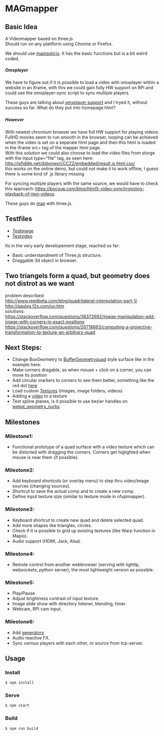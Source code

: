 # MAGmapper
## Basic Idea
A Videomapper based on three.js</br>
Should run on any plattform using Chrome or Firefox.

We should use [maptasticjs](https://github.com/glowbox/maptasticjs).
It has the basic functions but is a bit weird coded.

##### Omxplayer
We have to figure out if it is possible to load a video with omxplayer within a website in an iframe,
with this we could gain fully HW support on RPi and could use the omxplayer-sync script to sync multiple players.

These guys are talking about [omxplayer support](https://www.raspberrypi.org/forums/viewtopic.php?t=40860)
and I tryed it, without success so far. What do they put into homepage.html?
<br>
    <iframe src="file:///homepage.html?cmd=omxplayer%20--win%200,0,1920,1080%20/home/pi/video.mp4" width="2px" height="2px" frameborder="0"></iframe>
</br>


##### However
With newest chromium browser we have full HW support for playing videos.</br>
FullHD movies seem to run smooth in the browser, looping can be achieved when the video is set on a seperate html page and then this html is loaded in the iframe src= tag of the mapper html page. </br>
With this solution we could also choose to load the video files from storge with the input type="file" tag, as seen here: http://jsfiddle.net/dsbonev/cCCZ2/embedded/result,js,html,css/  </br>
this works on the online demo, but could not make it to work offline, I guess there is some kind of .js library missing </br>

For syncing multiple players with the same source, we would have to check this approach: https://bocoup.com/blog/html5-video-synchronizing-playback-of-two-videos.



These guys do [map](http://www.floz.fr/Tsuki8Projection-mapping-in-Japan) with three.js. 

## Testfiles
- [Testimage](https://pocketvj.com/video/PVJ_Testscreen.png)
- [Testvideo](https://pocketvj.com/video/PVJ_Testvideo2018.mp4)


Its in the very early developement stage, reached so far:

- Basic understandment of Three.js structure.
- Draggable 3d object in browser.

## Two triangels form a quad, but geometry does not distrot as we want

problem described:</br>
http://www.reedbeta.com/blog/quadrilateral-interpolation-part-1/</br>
http://paulyg.f2s.com/uv.htm</br>
solutions:</br>
https://stackoverflow.com/questions/36372692/image-manipulation-add-image-with-corners-in-exact-positions </br>
https://stackoverflow.com/questions/20718663/computing-a-projective-transformation-to-texture-an-arbitrary-quad</br>



## Next Steps:

- Change BoxGeometry to [BufferGeometryquad](https://threejs.org/examples/#webgl_buffergeometry_indexed) style surface like in the example here:
- Make corners dragable, so when mouse + click on a corner, you can move its position
- Add circular markers to corners to see them better, something like the red dot [here](https://threejs.org/examples/#webgl_interactive_lines)
- Load custom [Textures](https://threejs.org/docs/#api/textures/VideoTexture) (images, image folders, videos)
- Adding a [video](https://stackoverflow.com/questions/37884013/adding-video-as-texture-in-three-js) to a texture
- Test spline planes, is it possible to use bezier handles on [webgl_geometry_nurbs](https://threejs.org/examples/#webgl_geometry_nurbs)

## Milestones
### Milestone1:
- Functional prototype of a quad surface with a video texture which can be distorted with dragging the corners. Corners get higlighted when mouse is near them (if possible).


### Milestone2:
- Add keyboard shortcuts (or overlay menu) to step thru video/image sources (changing sources).
- Shortcut to save the actual comp and to create a new comp.
- Define input texture size (similar to texture mode in ofxpimapper).

### Milestone3:
- Keyboard shortcut to create new quad and delete selected quad.
- Add more shapes like triangles, circles.
- Check if it is possible to grid up existing textures (like Warp function in  Mapio).
- Audio support (HDMI, Jack, Alsa).

### Milestone4:
- Remote control from another webbrowser (serving with lighttp, websockets, python server), the most lightweight version as possible.

### Milestone5:
- Play/Pause
- Adjust brightness contrast of input texture.
- Image slide show with directory listener, blending, timer.
- Webcam, RPi cam input.

### Milestone6:
- Add [generators](https://threejs.org/examples/?q=partic#canvas_particles_sprites)
- Audio reactive FX.
- Sync various players with each other, or source from tcp-server.


## Usage

### Install
```sh
$ npm install
```

### Serve
```sh
$ npm start
```

### Build
```sh
$ npm run build
```


